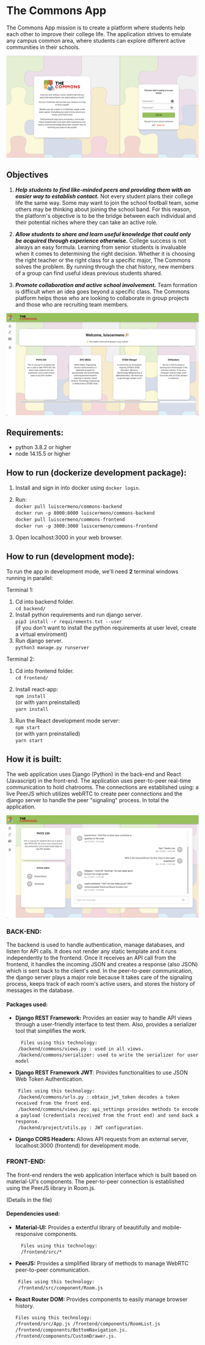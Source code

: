 # The Commons App

The Commons App mission is to create a platform where students help each other to improve their college life. The application strives to emulate any campus common area, where students can explore different active communities in their schools.

<img src="/ss/loginpage.png" title="loginpage">

## Objectives

1. ***Help students to find like-minded peers and providing them with an easier way to establish contact.*** Not every student plans their college life the same way. Some may want to join the school football team, some others may be thinking about joining the school band. For this reason, the platform's objective is to be the bridge between each individual and their potential niches where they can take an active role.

2. ***Allow students to share and learn useful knowledge that could only be acquired through experience otherwise.*** College success is not always an easy formula. Learning from senior students is invaluable when it comes to determining the right decision. Whether it is choosing the right teacher or the right class for a specific major, The Commons solves the problem. By running through the chat history, new members of a group can find useful ideas previous students shared.

3. ***Promote collaboration and active school involvement.*** Team formation is difficult when an idea goes beyond a specific class. The Commons platform helps those who are looking to collaborate in group projects and those who are recruiting team members.

<img src="/ss/homepage.png" title="homepage">

## Requirements:
 - python 3.8.2 or higher
 - node 14.15.5 or higher

## How to run (dockerize development package):

1. Install and sign in into docker using `docker login`.  
2. Run:  
`docker pull luiscermeno/commons-backend`  
`docker run -p 8000:8000 luiscermeno/commons-backend`  
`docker pull luiscermeno/commons-frontend`  
`docker run -p 3000:3000 luiscermeno/commons-frontend`  

3. Open localhost:3000 in your web browser.  

## How to run (development mode):
 
To run the app in development mode, we'll need **2** terminal windows
running in parallel:

Terminal 1:
1. Cd into backend folder.  
	`cd backend/`
2. Install python requirements and run django server.    
	`pip3 install -r requirements.txt --user`   
	(if you don't want to install the python requirements at
	 user level, create a virtual enviroment)
3. Run django server.   
	`python3 manage.py runserver`

Terminal 2:
1. Cd into frontend folder.  
	`cd frontend/`
2. Install react-app:  
	`npm install`  
	(or with yarn preinstalled)  
	`yarn install`  

3. Run the React development mode server:  
	`npm start`  
	(or with yarn preinstalled)  
	`yarn start`  
	
## How it is built:

The web application uses Django (Python) in the back-end and React (Javascript) in the front-end. The application uses
peer-to-peer real-time communication to hold chatrooms. The connections are established using: a live PeerJS which utilizes
webRTC to create peer connections and the django server to handle the peer "signaling" process. In total the application.

<img src="/ss/chatroom.png" title="chatroom">


### BACK-END:
The backend is used to handle authentication, manage databases, and listen for API calls. It does not render any static template and it runs independently to the frontend. Once it receives an API call from the frontend, it handles the incoming JSON and creates a response (also JSON) which is sent back to the client's end. In the peer-to-peer communication, the django server plays a major role because it takes care of the signaling process, keeps track of each room's active users, and stores the history of messages in the database.

#### Packages used:

 - **Django REST Framework:** Provides an easier way to handle API views through a user-friendly interface to test them. Also, provides a
   serializer tool that simplifies the work.
   
		 Files using this technology:   
		/backend/commons/views.py : used in all views.    
		/backend/commons/serializer: used to write the serializer for user model    
   
 - **Django REST Framework JWT**: Provides functionalities to use JSON Web
   Token Authentication.

		Files using this technology:   
		/backend/commons/urls.py : obtain_jwt_token decodes a token received from the front end. 
		/backend/commons/views.py: api_settings provides methods to encode a payload (credentials received from the front end) and send back a response.  
		/backend/project/utils.py : JWT configuration.  
	
 - **Django CORS Headers:**  Allows API requests from an external server, localhost:3000 (frontend) for development mode.

### FRONT-END:

The front-end renders the web application interface which is built based on material-UI's components. The peer-to-peer connection is established using the PeerJS library in Room.js.

(Details in the file)

#### Dependencies used:

 - **Material-UI:** Provides a extentful library of beautifully and mobile-responsive components.
  
		 Files using this technology:   
		 /frontend/src/*
   
  - **PeerJS:** Provides a simplified library of methods to manage WebRTC peer-to-peer communication.
   
		 Files using this technology:  
		 /frontend/src/component/Room.js
   
   - **React Router DOM:** Provides components to easily manage browser history. 
   
		 Files using this technology:  
		 /frontend/src/App.js /frontend/components/RoomList.js  
		 /frontend/components/BottomNavigation.js.   
		 /frontend/components/CustomDrawer.js.   
